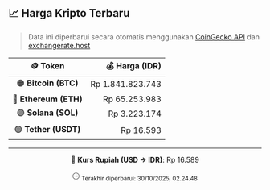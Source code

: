 

<!-- HARGA_KRIPTO -->
## 📈 Harga Kripto Terbaru

> Data ini diperbarui secara otomatis menggunakan [CoinGecko API](https://www.coingecko.com/) dan [exchangerate.host](https://exchangerate.host/)

<div align="center">

| 🪙 Token | 💰 Harga (IDR) |
|:------:|---------------:|
| 🟠 **Bitcoin (BTC)**   | Rp 1.841.823.743 |
| 🔵 **Ethereum (ETH)**  | Rp 65.253.983 |
| 🟣 **Solana (SOL)**    | Rp 3.223.174 |
| 🟢 **Tether (USDT)**   | Rp 16.593 |

---

💱 **Kurs Rupiah (USD → IDR)**: Rp 16.589

🕒 <sub>Terakhir diperbarui: 30/10/2025, 02.24.48</sub>

</div>
<!-- /HARGA_KRIPTO -->